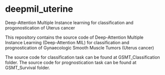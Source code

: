 # deepmil_uterine
Deep-Attention Multiple Instance learning for classification and progonostication of Uterus cancer

This repository contains the source code of Deep-Attention Multiple Instance Learning (Deep-Attention MIL)
for classification and prognostication of Gynaecologic Smooth Muscle Tumors (Uterus cancer)

The source code for classification task can be found at GSMT_Classification folder.
The source code for prognostication task can be found at GSMT_Survival folder.